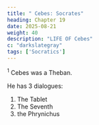 ```yaml
---
title: " Cebes: Socrates"
heading: Chapter 19
date: 2025-08-21
weight: 40
description: "LIFE OF Cebes"
c: "darkslategray"
tags: ['Socratics']
---
```



<sup>1</sup> Cebes was a Theban.

He has 3 dialogues:

1. The Tablet
2. The Seventh
3. the Phrynichus


